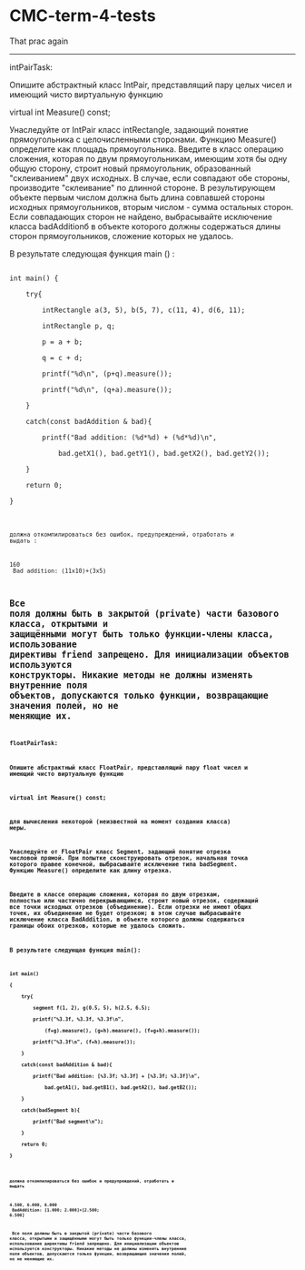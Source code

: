 # CMC-term-4-tests
That prac again

------------------------------------------------------------------------------------------------------
intPairTask:

Опишите абстрактный класс IntPair, представлящий пару целых чисел и имеющий чисто виртуальную функцию
  
virtual int Measure() const;  
  
Унаследуйте от IntPair класс intRectangle, задающий понятие прямоугольника с целочисленными сторонами.
Функцию Measure() определите как площадь прямоугольника. Введите в класс операцию сложения, которая по
двум прямоугольникам, имеющим хотя бы одну общую сторону, строит новый прямоугольник, образованный 
"склеиванием" двух исходных. В случае, если совпадают обе стороны, производите "склеивание" по длинной
стороне. В результирующем объекте первым числом должна быть длина совпавшей стороны исходных прямоугольников,
вторым числом - сумма остальных сторон. Если совпадающих сторон не найдено, выбрасывайте исключение класса
badAdditionб в объекте которого должны содержаться длины сторон прямоугольников, сложение которых не 
удалось.

В результате следующая функция main () :  
  
<code>
int main() { <br> 
    try{  <br>
        intRectangle a(3, 5), b(5, 7), c(11, 4), d(6, 11);  <br>
        intRectangle p, q;  <br>
        p = a + b;  <br>
        q = c + d;  <br>
        printf("%d\n", (p+q).measure());  <br>
        printf("%d\n", (q+a).measure());  <br>
    }  <br>
    catch(const badAddition & bad){  <br>
        printf("Bad addition: (%d*%d) + (%d*%d)\n",  <br>
            bad.getX1(), bad.getY1(), bad.getX2(), bad.getY2()); <br> 
    }  <br>
    return 0;  <br>
}  <br>
<code>

должна откомпилироваться без ошибок, предупреждений, отработать и выдать :  
  
160  <br>
Bad addition: (11х10)+(3х5)  
  
<strong>Все поля должны быть в закрытой (private) части базового класса, открытыми и защищёнными могут быть только
функции-члены класса, использование директивы friend запрещено. Для инициализации объектов используются
конструкторы. Никакие методы не должны изменять внутренние поля объектов, допускаются только функции,
возвращающие значения полей, но не меняющие их.<strong>
------------------------------------------------------------------------------------------------------

floatPairTask:  
  
Опишите абстрактный класс FloatPair, представлящий пару float чисел и имеющий
чисто виртуальную функцию
  
virtual int Measure() const;    
    
для вычисления некоторой (неизвестной на момент создания класса) меры.
    
Унаследуйте от FloatPair класс Segment, задающий понятие отрезка числовой прямой.
При попытке сконструировать отрезок, начальная точка которого правее конечной,
выбрасывайте исключение типа badSegment. Функцию Меasure() определите как длину
отрезка.
  
Введите в классе операцию сложения, которая по двум отрезкам, полностью или
частично перекрывающимся, строит новый отрезок, содержащий все точки исходных
отрезков (объединение). Если отрезки не имеют общих точек, их объединение
не будет отрезком; в этом случае выбрасывайте исключение класса BadAddition, в
объекте которого должны содержаться границы обоих отрезков, которые не удалось
сложить.
  
В результате следующая функция main():  

<code>
int main()  <br>
{  <br>
    try{  <br>
        segment f(1, 2), g(0.5, 5), h(2.5, 6.5); <br> 
        printf("%3.3f, %3.3f, %3.3f\n",  <br>
            (f+g).measure(), (g+h).measure(), (f+g+h).measure());  <br>
        printf("%3.3f\n", (f+h).measure());  <br>
    }  <br>
    catch(const badAddition & bad){  <br>
        printf("Bad addition: [%3.3f; %3.3f] + [%3.3f; %3.3f]\n", <br> 
            bad.getA1(), bad.getB1(), bad.getA2(), bad.getB2()); <br> 
    }  <br>
    catch(badSegment b){  <br>
        printf("Bad segment\n");  <br>
    }  <br>
    return 0;  <br>
}  <br>
<code>

должна откомпилироваться без ошибок и предупреждений, отработать и выдать  
  
4.500, 6.000, 6.000  <br>
BadAddition: [1.000; 2.000]+[2.500; 6.500]  
  
<strong> Все поля должны быть в закрытой (private) части базового класса, открытыми и защищёнными 
могут быть только функции-члены класса, использование директивы friend запрещено. Для
инициализации объектов используются конструкторы. Никакие методы не должны изменять
внутренние поля объектов, допускаются только функции, возвращающие значения полей, но не
меняющие их. <strong>